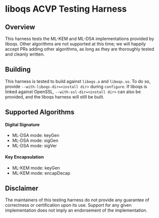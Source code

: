 # liboqs ACVP Testing Harness

## Overview

This harness tests the ML-KEM and ML-DSA implementations provided by liboqs.
Other algorithms are not supported at this time; we will happily accept PRs adding other algorithms,
as long as they are thoroughly tested and cleanly written.


## Building

This harness is tested to build against `liboqs.a` and `liboqs.so`. To do so, provide `--with-liboqs-dir=<install dir>`
during `configure`. If liboqs is linked against OpenSSL, `--with-ssl-dir=<install dir>` can also be provided, and the
liboqs harness will still be built. 


## Supported Algorithms

#### Digital Signature
- ML-DSA mode: keyGen
- ML-DSA mode: sigGen
- ML-DSA mode: sigVer

#### Key Encapsulation
- ML-KEM mode: keyGen
- ML-KEM mode: encapDecap


## Disclaimer
The maintainers of this testing harness do not provide any guarantee of correctness or certification upon its use.
Support for any given implementation does not imply an endorsement of the implementation.
